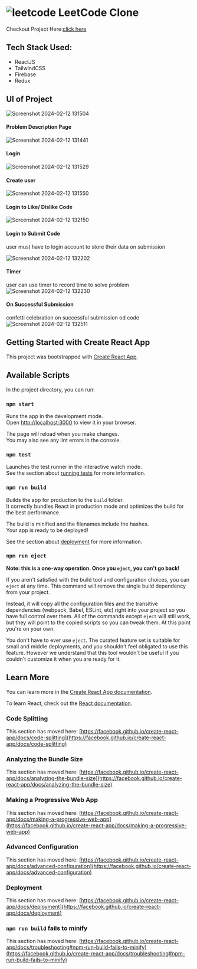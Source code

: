 # ![leetcode](https://github.com/ThakareSakshi/leetcode_clone/assets/86354291/7cb6e342-4c31-4312-b56a-25fdbebcee7c)  LeetCode Clone
Checkout Project Here:[click here](https://leetcode-clone-five.vercel.app/)

## Tech Stack Used:

- ReactJS
- TailwindCSS
- Firebase
- Redux
  
## UI of Project


![Screenshot 2024-02-12 131504](https://github.com/ThakareSakshi/leetcode_clone/assets/86354291/7745c03c-606b-488b-8388-f1f0d0627f77)

#### Problem Description Page
![Screenshot 2024-02-12 131441](https://github.com/ThakareSakshi/leetcode_clone/assets/86354291/91b5bb98-2f18-4abd-bc11-0fffa4a34185)

#### Login
![Screenshot 2024-02-12 131529](https://github.com/ThakareSakshi/leetcode_clone/assets/86354291/cf38dd3e-4b19-4eef-a68b-d9a05805c524)

#### Create user
![Screenshot 2024-02-12 131550](https://github.com/ThakareSakshi/leetcode_clone/assets/86354291/a2794824-bbd1-4af3-812b-c53aa4eb3b9d)

#### Login to Like/ Dislike Code
![Screenshot 2024-02-12 132150](https://github.com/ThakareSakshi/leetcode_clone/assets/86354291/1dd68824-3c46-497f-9738-5150d91b678a)

#### Login to Submit Code
user must have to login account to store their data on submission

![Screenshot 2024-02-12 132202](https://github.com/ThakareSakshi/leetcode_clone/assets/86354291/152f6c14-3658-479e-a38e-a5730e905b4b)

#### Timer
user can use timer to record time  to solve problem
![Screenshot 2024-02-12 132230](https://github.com/ThakareSakshi/leetcode_clone/assets/86354291/3c8e03de-d75e-4f9c-a4c5-a56d6d491e02)

#### On Successful Submission

confetti celebration on successful submission od code
![Screenshot 2024-02-12 132511](https://github.com/ThakareSakshi/leetcode_clone/assets/86354291/34dd1793-c7a4-4a78-b6a2-c443fba723b1)

## Getting Started with Create React App

This project was bootstrapped with [Create React App](https://github.com/facebook/create-react-app).

## Available Scripts

In the project directory, you can run:

### `npm start`

Runs the app in the development mode.\
Open [http://localhost:3000](http://localhost:3000) to view it in your browser.

The page will reload when you make changes.\
You may also see any lint errors in the console.

### `npm test`

Launches the test runner in the interactive watch mode.\
See the section about [running tests](https://facebook.github.io/create-react-app/docs/running-tests) for more information.

### `npm run build`

Builds the app for production to the `build` folder.\
It correctly bundles React in production mode and optimizes the build for the best performance.

The build is minified and the filenames include the hashes.\
Your app is ready to be deployed!

See the section about [deployment](https://facebook.github.io/create-react-app/docs/deployment) for more information.

### `npm run eject`

**Note: this is a one-way operation. Once you `eject`, you can't go back!**

If you aren't satisfied with the build tool and configuration choices, you can `eject` at any time. This command will remove the single build dependency from your project.

Instead, it will copy all the configuration files and the transitive dependencies (webpack, Babel, ESLint, etc) right into your project so you have full control over them. All of the commands except `eject` will still work, but they will point to the copied scripts so you can tweak them. At this point you're on your own.

You don't have to ever use `eject`. The curated feature set is suitable for small and middle deployments, and you shouldn't feel obligated to use this feature. However we understand that this tool wouldn't be useful if you couldn't customize it when you are ready for it.

## Learn More

You can learn more in the [Create React App documentation](https://facebook.github.io/create-react-app/docs/getting-started).

To learn React, check out the [React documentation](https://reactjs.org/).

### Code Splitting

This section has moved here: [https://facebook.github.io/create-react-app/docs/code-splitting](https://facebook.github.io/create-react-app/docs/code-splitting)

### Analyzing the Bundle Size

This section has moved here: [https://facebook.github.io/create-react-app/docs/analyzing-the-bundle-size](https://facebook.github.io/create-react-app/docs/analyzing-the-bundle-size)

### Making a Progressive Web App

This section has moved here: [https://facebook.github.io/create-react-app/docs/making-a-progressive-web-app](https://facebook.github.io/create-react-app/docs/making-a-progressive-web-app)

### Advanced Configuration

This section has moved here: [https://facebook.github.io/create-react-app/docs/advanced-configuration](https://facebook.github.io/create-react-app/docs/advanced-configuration)

### Deployment

This section has moved here: [https://facebook.github.io/create-react-app/docs/deployment](https://facebook.github.io/create-react-app/docs/deployment)

### `npm run build` fails to minify

This section has moved here: [https://facebook.github.io/create-react-app/docs/troubleshooting#npm-run-build-fails-to-minify](https://facebook.github.io/create-react-app/docs/troubleshooting#npm-run-build-fails-to-minify)
